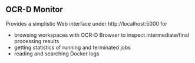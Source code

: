 ## OCR-D Monitor


Provides a simplistic Web interface under http://localhost:5000 for 

- browsing workspaces with OCR-D Browser to inspect intermediate/final processing results 
- getting statistics of running and terminated jobs 
- reading and searching Docker logs
